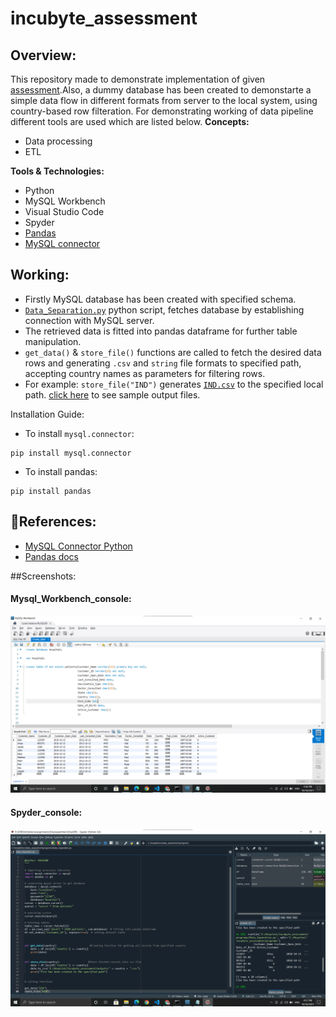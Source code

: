# incubyte_assessment

## Overview:
This repository made to demonstrate implementation of given [assessment](https://github.com/kaus988/incubyte_assessment/blob/main/About%20Incubyte_Campus%20Placements.pdf).Also, a dummy database has been created to demonstarte a simple data flow in different formats from server to the local system, using country-based row filteration. For demonstrating working of data pipeline different tools are used which are listed below.
**Concepts:**
- Data processing
- ETL

**Tools & Technologies:**
- Python 
- MySQL Workbench
- Visual Studio Code
- Spyder
- [Pandas](https://pandas.pydata.org/docs/)
- [MySQL connector](https://dev.mysql.com/doc/connector-python/en/connector-python-introduction.html)

## Working:
- Firstly MySQL database has been created with specified schema.
- [```Data_Separation.py```](https://github.com/kaus988/incubyte_assessment/blob/main/programs/Data_Separation.py) python script, fetches database by establishing connection with MySQL server.
- The retrieved data is fitted into pandas dataframe for further table manipulation.
- ```get_data()``` & ```store_file()``` functions are called to fetch the desired data rows and generating ```.csv``` and ```string``` file formats to specified path, accepting country names as parameters for filtering rows. 
- For example: ```store_file("IND")``` generates [```IND.csv```](https://github.com/kaus988/incubyte_assessment/blob/main/outputs/IND.csv) to the specified local path. [click here](https://github.com/kaus988/incubyte_assessment/tree/main/outputs) to see sample output files.

Installation Guide:
- To install ```mysql.connector```:
```
pip install mysql.connector
```
- To install pandas:
```
pip install pandas
```
## 🔹References:
- [MySQL Connector Python](https://dev.mysql.com/doc/connector-python/en/connector-python-introduction.html)
- [Pandas docs](https://pandas.pydata.org/docs/)

##Screenshots:

#### Mysql_Workbench_console:
![alt tag](https://github.com/kaus988/incubyte_assessment/blob/main/Screenshots/Mysql_Workbench_Screenshot%202021-10-16%20163902.png)

#### Spyder_console:
![alt tag](https://github.com/kaus988/incubyte_assessment/blob/main/Screenshots/Spyder_Screenshot%202021-10-16%20163759.png)





  